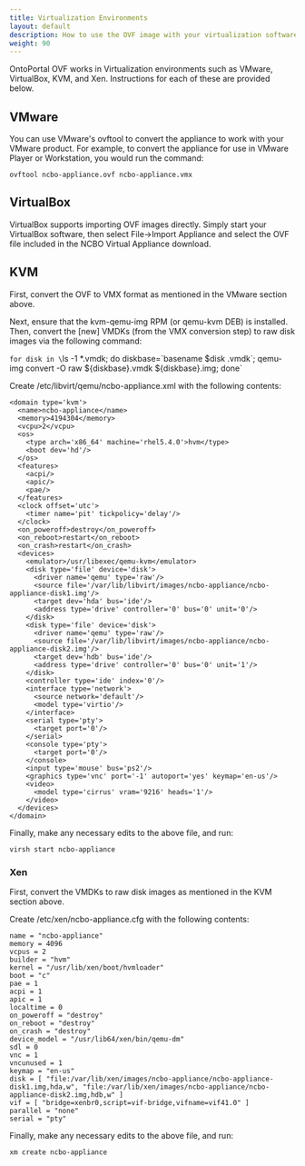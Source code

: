 ```yaml
---
title: Virtualization Environments
layout: default
description: How to use the OVF image with your virtualization software
weight: 90
---
```


OntoPortal OVF works in Virtualization environments such as VMware, VirtualBox, KVM, and Xen.
Instructions for each of these are provided below.

## VMware
You can use VMware's ovftool to convert the appliance to work with your VMware product. 
For example, to convert the appliance for use in VMware Player or Workstation, you would run the command:

`ovftool ncbo-appliance.ovf ncbo-appliance.vmx`

## VirtualBox
VirtualBox supports importing OVF images directly. 
Simply start your VirtualBox software, 
then select File->Import Appliance and select the OVF file included in the NCBO Virtual Appliance download.

## KVM
First, convert the OVF to VMX format as mentioned in the VMware section above.

Next, ensure that the kvm-qemu-img RPM (or qemu-kvm DEB) is installed. 
Then, convert the [new] VMDKs (from the VMX conversion step) to raw disk images via the following command:

`for disk in \`ls -1 \*.vmdk; do diskbase=\`basename $disk .vmdk\`; qemu-img convert -O raw ${diskbase}.vmdk ${diskbase}.img; done`

Create /etc/libvirt/qemu/ncbo-appliance.xml with the following contents:
```
<domain type='kvm'>
  <name>ncbo-appliance</name>
  <memory>4194304</memory>
  <vcpu>2</vcpu>
  <os>
    <type arch='x86_64' machine='rhel5.4.0'>hvm</type>
    <boot dev='hd'/>
  </os>
  <features>
    <acpi/>
    <apic/>
    <pae/>
  </features>
  <clock offset='utc'>
    <timer name='pit' tickpolicy='delay'/>
  </clock>
  <on_poweroff>destroy</on_poweroff>
  <on_reboot>restart</on_reboot>
  <on_crash>restart</on_crash>
  <devices>
    <emulator>/usr/libexec/qemu-kvm</emulator>
    <disk type='file' device='disk'>
      <driver name='qemu' type='raw'/>
      <source file='/var/lib/libvirt/images/ncbo-appliance/ncbo-appliance-disk1.img'/>
      <target dev='hda' bus='ide'/>
      <address type='drive' controller='0' bus='0' unit='0'/>
    </disk>
    <disk type='file' device='disk'>
      <driver name='qemu' type='raw'/>
      <source file='/var/lib/libvirt/images/ncbo-appliance/ncbo-appliance-disk2.img'/>
      <target dev='hdb' bus='ide'/>
      <address type='drive' controller='0' bus='0' unit='1'/>
    </disk>
    <controller type='ide' index='0'/>
    <interface type='network'>
      <source network='default'/>
      <model type='virtio'/>
    </interface>
    <serial type='pty'>
      <target port='0'/>
    </serial>
    <console type='pty'>
      <target port='0'/>
    </console>
    <input type='mouse' bus='ps2'/>
    <graphics type='vnc' port='-1' autoport='yes' keymap='en-us'/>
    <video>
      <model type='cirrus' vram='9216' heads='1'/>
    </video>
  </devices>
</domain>
```

Finally, make any necessary edits to the above file, and run:

`virsh start ncbo-appliance`

### Xen
First, convert the VMDKs to raw disk images as mentioned in the KVM section above.

Create /etc/xen/ncbo-appliance.cfg with the following contents:

```
name = "ncbo-appliance"
memory = 4096
vcpus = 2
builder = "hvm"
kernel = "/usr/lib/xen/boot/hvmloader"
boot = "c"
pae = 1
acpi = 1
apic = 1
localtime = 0
on_poweroff = "destroy"
on_reboot = "destroy"
on_crash = "destroy"
device_model = "/usr/lib64/xen/bin/qemu-dm"
sdl = 0
vnc = 1
vncunused = 1
keymap = "en-us"
disk = [ "file:/var/lib/xen/images/ncbo-appliance/ncbo-appliance-disk1.img,hda,w", "file:/var/lib/xen/images/ncbo-appliance/ncbo-appliance-disk2.img,hdb,w" ]
vif = [ "bridge=xenbr0,script=vif-bridge,vifname=vif41.0" ]
parallel = "none"
serial = "pty"
```

Finally, make any necessary edits to the above file, and run:

`xm create ncbo-appliance`
